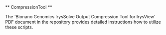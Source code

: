 ** CompressionTool  **

The 'Bionano Genomics IrysSolve Output Compression Tool for IrysView' PDF document in the repository provides 
detailed instructions how to utilize these scripts.
